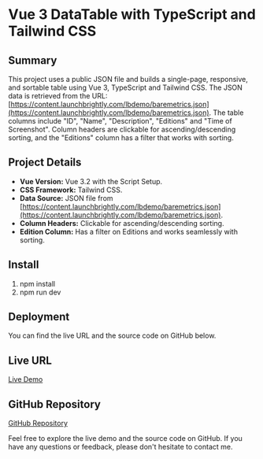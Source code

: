# Vue 3 DataTable with TypeScript and Tailwind CSS

## Summary

This project uses a public JSON file and builds a single-page, responsive, and sortable table using Vue 3, TypeScript and Tailwind CSS. The JSON data is retrieved from the URL: [https://content.launchbrightly.com/lbdemo/baremetrics.json](https://content.launchbrightly.com/lbdemo/baremetrics.json). The table columns include "ID", "Name", "Description", "Editions" and "Time of Screenshot". Column headers are clickable for ascending/descending sorting, and the "Editions" column has a filter that works with sorting.

## Project Details

- **Vue Version:** Vue 3.2 with the Script Setup.
- **CSS Framework:** Tailwind CSS.
- **Data Source:** JSON file from [https://content.launchbrightly.com/lbdemo/baremetrics.json](https://content.launchbrightly.com/lbdemo/baremetrics.json).
- **Column Headers:** Clickable for ascending/descending sorting.
- **Edition Column:** Has a filter on Editions and works seamlessly with sorting.

## Install

1. npm install
2. npm run dev

## Deployment

You can find the live URL and the source code on GitHub below.

## Live URL

[Live Demo](https://vue3-table.netlify.app/)

## GitHub Repository

[GitHub Repository](https://github.com/kan101/launch-brightly)

Feel free to explore the live demo and the source code on GitHub. If you have any questions or feedback, please don't hesitate to contact me.
